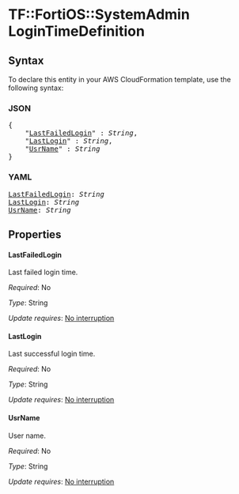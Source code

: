 # TF::FortiOS::SystemAdmin LoginTimeDefinition

## Syntax

To declare this entity in your AWS CloudFormation template, use the following syntax:

### JSON

<pre>
{
    "<a href="#lastfailedlogin" title="LastFailedLogin">LastFailedLogin</a>" : <i>String</i>,
    "<a href="#lastlogin" title="LastLogin">LastLogin</a>" : <i>String</i>,
    "<a href="#usrname" title="UsrName">UsrName</a>" : <i>String</i>
}
</pre>

### YAML

<pre>
<a href="#lastfailedlogin" title="LastFailedLogin">LastFailedLogin</a>: <i>String</i>
<a href="#lastlogin" title="LastLogin">LastLogin</a>: <i>String</i>
<a href="#usrname" title="UsrName">UsrName</a>: <i>String</i>
</pre>

## Properties

#### LastFailedLogin

Last failed login time.

_Required_: No

_Type_: String

_Update requires_: [No interruption](https://docs.aws.amazon.com/AWSCloudFormation/latest/UserGuide/using-cfn-updating-stacks-update-behaviors.html#update-no-interrupt)

#### LastLogin

Last successful login time.

_Required_: No

_Type_: String

_Update requires_: [No interruption](https://docs.aws.amazon.com/AWSCloudFormation/latest/UserGuide/using-cfn-updating-stacks-update-behaviors.html#update-no-interrupt)

#### UsrName

User name.

_Required_: No

_Type_: String

_Update requires_: [No interruption](https://docs.aws.amazon.com/AWSCloudFormation/latest/UserGuide/using-cfn-updating-stacks-update-behaviors.html#update-no-interrupt)


